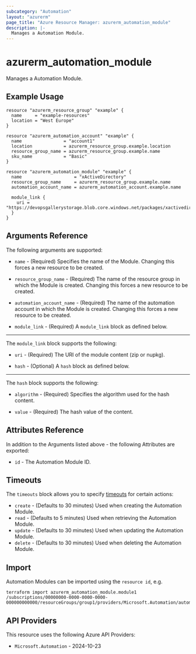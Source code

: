```yaml
---
subcategory: "Automation"
layout: "azurerm"
page_title: "Azure Resource Manager: azurerm_automation_module"
description: |-
  Manages a Automation Module.
---
```


# azurerm_automation_module

Manages a Automation Module.

## Example Usage

```hcl
resource "azurerm_resource_group" "example" {
  name     = "example-resources"
  location = "West Europe"
}

resource "azurerm_automation_account" "example" {
  name                = "account1"
  location            = azurerm_resource_group.example.location
  resource_group_name = azurerm_resource_group.example.name
  sku_name            = "Basic"
}

resource "azurerm_automation_module" "example" {
  name                    = "xActiveDirectory"
  resource_group_name     = azurerm_resource_group.example.name
  automation_account_name = azurerm_automation_account.example.name

  module_link {
    uri = "https://devopsgallerystorage.blob.core.windows.net/packages/xactivedirectory.2.19.0.nupkg"
  }
}
```

## Arguments Reference

The following arguments are supported:

* `name` - (Required) Specifies the name of the Module. Changing this forces a new resource to be created.

* `resource_group_name` - (Required) The name of the resource group in which the Module is created. Changing this forces a new resource to be created.

* `automation_account_name` - (Required) The name of the automation account in which the Module is created. Changing this forces a new resource to be created.

* `module_link` - (Required) A `module_link` block as defined below.

---

The `module_link` block supports the following:

* `uri` - (Required) The URI of the module content (zip or nupkg).

* `hash` - (Optional) A `hash` block as defined below.

---

The `hash` block supports the following:

* `algorithm` - (Required) Specifies the algorithm used for the hash content.

* `value` - (Required) The hash value of the content.

## Attributes Reference

In addition to the Arguments listed above - the following Attributes are exported:

* `id` - The Automation Module ID.

## Timeouts

The `timeouts` block allows you to specify [timeouts](https://developer.hashicorp.com/terraform/language/resources/configure#define-operation-timeouts) for certain actions:

* `create` - (Defaults to 30 minutes) Used when creating the Automation Module.
* `read` - (Defaults to 5 minutes) Used when retrieving the Automation Module.
* `update` - (Defaults to 30 minutes) Used when updating the Automation Module.
* `delete` - (Defaults to 30 minutes) Used when deleting the Automation Module.

## Import

Automation Modules can be imported using the `resource id`, e.g.

```shell
terraform import azurerm_automation_module.module1 /subscriptions/00000000-0000-0000-0000-000000000000/resourceGroups/group1/providers/Microsoft.Automation/automationAccounts/account1/modules/module1
```

## API Providers
<!-- This section is generated, changes will be overwritten -->
This resource uses the following Azure API Providers:

* `Microsoft.Automation` - 2024-10-23
